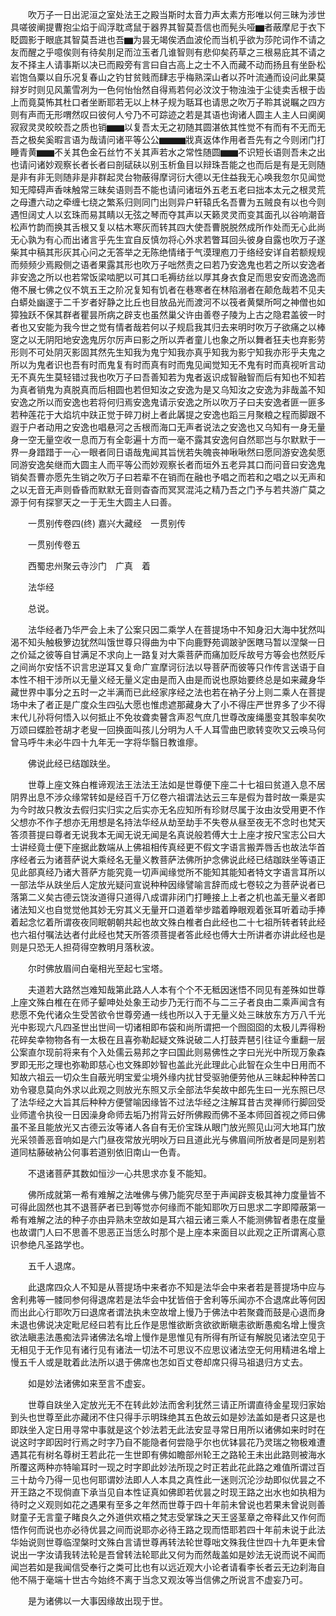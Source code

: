 <!-- { "loadSidebar": true } -->
　　吹万子一日出泥洹之室处法王之殿当斯时太音力声太素方形唯以何三昧为涉世具嗟彼阐提曹抱尘焰于阎浮耽鸢鼠于器界其智莫吾信也而髡头哑▆者蔽摩尼于衣下眨圆影于眼底其智莫吾进也吾▆为昙无竭俟洒血波伦而当机乎欲为莎陀词作不请之友而醒之乎噫俟则有待矣刖足而泣玉者几谁智则有悲仰矣药草之三根易庇其不请之友不择主人请事斯以决已而殿旁有言曰自古高上之士不入而藏不动而扬且有坐卧松岩饱刍粟以自乐况复春山之钓甘贫贱而肆志乎梅熟深山者以芥叶流通而设问此果莫辩岁时则见风薰雪冽为一色何怡怡然自得焉若何必汶汶于物浊浊于尘徒卖舌根于齿上而竟莫怖其杜口者坐断耶若无以上林子规为聒耳也请思之吹万子聆其说瞩之四方则有声而无形喟然叹曰彼何人兮乃不可踪迹之若是其语也询诸人圆主人主人曰阒阒寂寂灵灵皎皎吾之质也销▆▆以复吾太无之初随其圆湛依其性觉不有而有不无而无吾之极矣奚暇言语为哉请问诸平等公公▆▆▆戕真返体作用者吾先有之今则闭门打睡青黄▆▆不关其色金石丝竹不关其声若水之常性随圆▆▆不识短长语则吾未之出也请问诸妙观察长者长者曰剖碔砆以别玉析鱼目以辩珠吾能之也而后是有是无则随是非有非无则随非是非群起灵台物蔽得摩诃衍大德以无住益我无心唤我忽尔见闻觉知无障碍声香味触常三昧矣语则吾不能也请问诸垣外五老五老曰拙本太元之根灵荒之母遭六动之牵缠七绕之繁系归则同门出则异户轩辕氏名吾曹为五贼良有以也今则遇怛阔丈人以玄珠而易其睛以无弦之琴而夺其声以天籁灵灵而变其面孔以谷响潮音松声竹韵而换其舌根又复以枯木寒灰而转其四大使吾曹脱脱然成所作处而无心此尚无心孰为有心而出诸言乎先生宜自反慎勿将心外求若瞥耳回头彼身自露也吹万子遂柴其中稿其形灰其心问之无答举之无陈绝情绪于气漠理庖刀于络经安详自若额规规而频频少焉殿侧之语者果露其形也吹万子咄然责之曰若乃安逸鬼也若之所以安逸者非安逸之所以也若常饭梁啮肥以可其口毛褥纺丝以厚其身衣食足而思安安而逸逸而倦不展七佛之仪不筑五王之阶况复知有饥者在巷寒者在林陷溺者在颠危哉若不见夫白蟒处幽邃于二千岁者好静之比丘也目放品光而渡河不以筏者黄檗所呵之神僧也如獐独跃不保其群者瞿昙所病之辟支也虽然巢父许由善卷子陵为上古之隐君盖彼一时者也又安能为我今世之觉有情者哉若何以子规启我其归去来明时吹万子欲痛之以棒窆之以无阴阳地安逸鬼厉尔厉声曰影之所以弄者童儿也象之所以舞者狂夫也弃影劳形则不可处阴灭影固其然先生知我为鬼宁知我亦真乎知我为影宁知我亦形乎夫鬼之所以为鬼者识也吾有时而鬼复有时而真有时而鬼见闻觉知无不鬼有时而真视听言动无不真先生莫轻错过我也吹万子曰吾善知若为鬼者返识成智融智而后有知也不知若为真者销鬼为真脱真而后相圆也若但知汝之安逸为是又乌知汝之安逸为非哉盖不知安逸之所以而安逸也若将何归焉安逸鬼请示安逸之所以吹万子曰夫安逸者匪一匪多若种莲花于大焰坑中趺正觉于碎刀树上者此羼提之安逸也蹈三月聚粮之程而脚跟不遐于户者动用之安逸也唱悬河之舌根而海口无声者说法之安逸也又乌知有一身无量身一空无量空收一息而万有全彰遍十方而一毫不露其安逸何自然耶岂与尔默默于一界一身踖踖于一心一眼者同日语哉鬼闻其旨恍若失魄丧神啾啾然曰愿同游安逸矣愿同游安逸矣继而大圆主人而平等公而妙观察长者而垣外五老异其口而问音曰安逸鬼销矣吾曹亦愿先生销之吹万子曰若辈不在销而在融也予唱之而若和之唱之以无声和之以无音无声则昏昏而默默无音则杳杳而冥冥混沌之精乃吾之门予与若共游广莫之源于何有探寥天之一于无生大圆主人曰善。

　　一贯别传卷四(终)
嘉兴大藏经　一贯别传


　　一贯别传卷五

　　西蜀忠州聚云寺沙门　广真　着

　　法华经

　　总说。

　　法华经者乃华严会上未了公案只因二乘学人在菩提场中不知身汩大海中犹然叫渴不知头触极箩边犹然叫饿世尊只得曲为中下向鹿野苑调跛驴医瞎马暂以涅槃一日之价延之彼等自甘满足不求向上一路复对大乘菩萨而痛加贬斥故号方等会也然贬斥之间尚尔安恬不识言忠逆耳又复命广宣摩诃衍法以导菩萨而彼等只作传言送语于自本性不相干涉所以无量义经无量义定由是而入由是而说也原始要终总是如来藏身华藏世界中事分之五时一之半满而已此经家序经之法也若在衲子分上则二乘人在菩提场中未了者正是广度众生四弘大愿也惟虑遮那藏身大了小不得庄严世界多了少不得末代儿孙将何悟入以何抵止不免妆聋卖瞽含声忍气庶几世尊改废绳墨变其彀率矣吹万颂曰蝶脸苍胡才老叟一回换面叫孩儿分明为人千人耳雪曲巴歌转变吹又云唤马何曾马呼牛未必牛四十九年无一字将华翳日教谁瘳。

　　佛说此经已结跏趺坐。

　　世尊上座文殊白椎谛观法王法法王法如是世尊便下座二十七祖曰贫道入息不居阴界出息不涉众缘常转如是经百千万亿卷六祖谓法达云三车是假为昔时故一乘是实为今时故只教汝去假归实归实之后实亦无名应知所有珍财尽属于汝由汝受用更不作父想亦不作子想亦无用想是名持法华经从劫至劫手不失卷从昼至夜无不念时也梵天答须菩提曰尊者无说我本无闻无说无闻是名真说般若傅大士上座才按尺宝志公曰大士讲经竟士便下座据此数端从上佛祖相传真经更不假文字语言搬弄唇舌也故法华首序经者云为诸菩萨说大乘经名无量义教菩萨法佛所护念佛说此经已结跏趺坐等语正见此部真经乃诸大菩萨方能究竟一切声闻缘觉所不能知其能知者特文字语言耳所以一部法华从趺坐后人定放光疑问宣说种种因缘譬喻言辞而成七卷较之为菩萨说者已落第二义矣古德云饶汝道得只道得八成谓非闭门打睡接上上者之机也盖无量义者即诸法知义也自觉觉他其妙无穷其义无量开口道着举步踏着睁眼观着张耳听着动手捧着起念忆着所谓夜夜同眠朝朝共起也故文殊白椎者白此经也二十七祖所转者转此经也六祖付嘱法达者付此经也梵天所答须菩提者答此经也傅大士所讲者亦讲此经也是则是只恐无人担荷得空教明月落秋波。

　　尔时佛放眉间白毫相光至起七宝塔。

　　夫道若大路然岂难知哉第此路人人本有个个不无秪因迷悟不同见有差殊如世尊上座文殊白椎在在师子颦呻处处象王动步乃无行而不与二三子者良由二乘声闻含有悲愿不免代诸众生受苦欲令世尊旁通一线也所以入于无量义处三昧放东方万八千光光中影现六凡四圣世出世间一切诸相即布袋和尚所谓把一个囫囵囵的太极儿弄得粉花碎矣幸物物各有一太极在且喜弥勒起疑文殊说破二人打鼓弄琶引往证今重翻一层公案直尔现前将来有个入处儒云易邦之字曰国此则易佛性之字曰光光中所现万象森罗即无形之理也弥勒即慈心也文殊即妙智也盖此光此理此心此智在众生中日用而不知故六祖云一切众生自蔽光明宝爱尘境外缘内扰甘受驱驰便劳他从三昧起种种苦口劝令寝息莫向外求以此观之则放光东照又示全部法华矣故中郎先生曰一光东照已尽了法华经之大旨其后种种方便譬喻因缘皆不过法华经之注解耳昔古灵禅师行脚回受业师遣令执役一日因澡身命师去垢乃拊背云好所佛殿而佛不圣本师回首视之师曰佛虽不圣且能放光又古德云汝等诸人各自有无价宝珠从眼门放光照见山河大地耳门放光采领善恶音响如是六门昼夜常放光明吙万曰且道此光与佛眉间所放者是同是别若道同枯藤破衲公何事若道别依旧南山一色青。

　　不退诸菩萨其数如恒沙一心共思求亦复不能知。

　　佛所成就第一希有难解之法唯佛与佛乃能究尽至于声闻辟支极其神力度量皆不可得此固然也其不退菩萨者已到等觉亦何缘而不能知耶吹万曰思求二字即障蔽第一希有难解之法的种子亦由异熟未空故如是耳六祖云诸三乘人不能测佛智者患在度量也故谓门人曰不思善不思恶正当恁么时那个是上座本来面目以此观之正所谓离心意识参绝凡圣路学也。

　　五千人退席。

　　此退席四众人不知是从菩提场中来者亦不知是法华会中来者若是菩提场中应与舍利弗等一髅同参何得退席若是法华会中犹皆倍于舍利等乐闻亦不合退席此等何因而出此心行耶吹万曰退席者谓法执未空故增上慢乃于佛法中若聚聋而鼓是心退而身未退也佛说决定毗尼经曰若有比丘作是思惟欲断贪欲欲断瞋恚欲断愚痴名增上慢贪欲法瞋恚法愚痴法异诸佛法名增上慢作是思惟见有所得有所证有解脱见诸法空见于无相见于无作见有诸行见有诸法一切法不可思议不应思议诸法空无何用精进名增上慢五千人或是耽着此法所以退于佛席也怎如百丈卷却席只得马祖退归方丈去。

　　如是妙法诸佛如来至言不虚妄。

　　世尊自趺坐入定放光无不在转此妙法而舍利犹然三请正所谓直待金星现归家始到头也世尊至此亦藏闭不住只得手示明珠绝其五色故云如是妙法盖如是者只这是也即趺坐入定日用寻常中事就是这个妙法若无此法安显寻常日用所以诸佛如来时时在说这时字即因时行焉之时字乃自不能隐者何尝隐乎尔也优钵昙花乃灵瑞之物极难遭遇其花有树名尊树王若此花一生世即有佛如瞻部州轮王之路轮王未出此路则被海水所覆这两种亦特喻耳时一现之时字即此妙法所现之时正若此花此路之难值所谓过百三十劫今乃得一见也何耶谓妙法即人人本具之真性此一迷则沉沦沙劫即似优昙之不开王路之不现倘直下承当见自本性证真如佛即若优昙之时现王路之出水也如执相为待时之义观则如花之遇果有至多之年然而世尊于四十年前未曾说也若果未曾说则善财童子无言童子睹良久之外道供欢梧之梵志受掌珠之天王竖茎章之帝释此又作何而悟作何而说也亦必待优昙之间而说耶亦必待王路之现而悟耶若四十年前未说于此法华始说则世尊临涅槃时文殊白言请世尊再转法轮世尊咄文殊我住世四十九年更未曾说出一字汝请我转法轮是吾曾转法轮耶此又何为而然哉盖如是妙法无说而说不闻而闻岂若如是我闻信受奉行之类可比也有以远近观大小论者请看李长者云无边刹海自他不隔于毫端十世古今始终不离于当念又观汝等当信佛之所说言不虚妄乃可。

　　是为诸佛以一大事因缘故出现于世。

